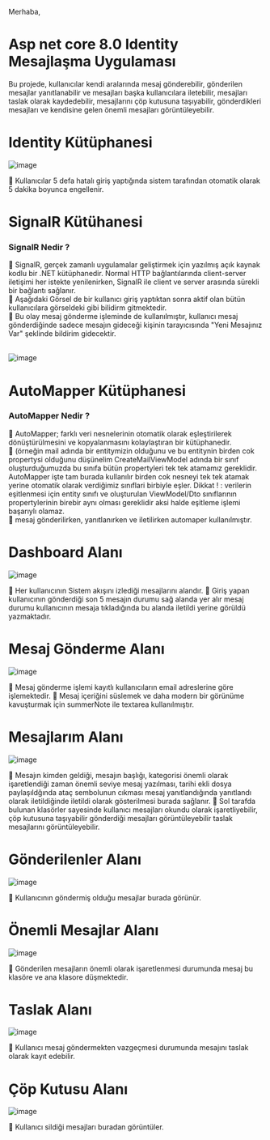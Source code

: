 Merhaba,

<h1>Asp net core 8.0 Identity Mesajlaşma Uygulaması</h1>

Bu projede, kullanıcılar kendi aralarında mesaj gönderebilir, gönderilen mesajlar yanıtlanabilir ve mesajları başka kullanıcılara iletebilir,
mesajları taslak olarak kaydedebilir, mesajlarını çöp kutusuna taşıyabilir, gönderdikleri mesajları ve kendisine gelen önemli mesajları görüntüleyebilir.

<h1>Identity Kütüphanesi</h1>

![image](https://github.com/Sinantosun/AspnetCoreMessageIdentity/assets/145317724/4f2899c9-7d66-404c-b44c-f30b3cfde419)

📌 Kullanıcılar 5 defa hatalı giriş yaptığında sistem tarafından otomatik olarak 5 dakika boyunca engellenir.

<h1>SignalR Kütühanesi</h1>
<h3>SignalR Nedir ?</h3>
📌 SignalR, gerçek zamanlı uygulamalar geliştirmek için yazılmış açık kaynak kodlu bir .NET kütüphanedir. Normal HTTP bağlantılarında client-server iletişimi her istekte yenilenirken, SignalR ile client ve server arasında sürekli bir bağlantı sağlanır.<br>
📌 Aşağıdaki Görsel de bir kullanıcı giriş yaptıktan sonra aktif olan bütün kullanıcılara görseldeki gibi bilidirm gitmektedir.<br>
📌 Bu olay mesaj gönderme işleminde de kullanılmıştır, kullanıcı mesaj gönderdiğinde sadece mesajın gideceği kişinin tarayıcısında "Yeni Mesajınız Var" şeklinde bildirim gidecektir.<br><br>

![image](https://github.com/Sinantosun/AspnetCoreMessageIdentity/assets/145317724/8a306cd0-6b21-4959-978c-6d8dadcc3f95)

<h1>AutoMapper Kütüphanesi</h1>
<h3>AutoMapper Nedir ?</h3>

📌 AutoMapper; farklı veri nesnelerinin otomatik olarak eşleştirilerek dönüştürülmesini ve kopyalanmasını kolaylaştıran bir kütüphanedir. <br>
    📌 (örneğin mail adında bir entitymizin olduğunu ve bu entitynin birden cok propertysi olduğunu düşünelim CreateMailViewModel adında bir sınıf oluşturduğumuzda bu sınıfa bütün propertyleri tek tek atamamız gereklidir. AutoMapper işte tam burada kullanılır
        birden cok nesneyi tek tek atamak yerine otomatik olarak verdiğimiz sınıflari birbiyle eşler.
        Dikkat ! : verilerin eşitlenmesi için entity sınıfı ve oluşturulan ViewModel/Dto sınıflarının propertylerinin birebir aynı olması gereklidir aksi halde eşitleme işlemi başarıylı olamaz.<br>
📌 mesaj gönderilirken, yanıtlanırken ve iletilirken automaper kullanılmıştır.

<h1>Dashboard Alanı</h1>

![image](https://github.com/Sinantosun/AspnetCoreMessageIdentity/assets/145317724/7f6b27a2-7d46-4f28-a4a0-5b7d695428f2)

📌 Her kullanıcının Sistem akışını izlediği mesajlarını alandır.
📌 Giriş yapan kullanıcının gönderdiği son 5 mesajın durumu sağ alanda yer alır mesaj durumu kullanıcının mesaja tıkladığında bu alanda iletildi yerine görüldü yazmaktadır.

<h1>Mesaj Gönderme Alanı </h1>

![image](https://github.com/Sinantosun/AspnetCoreMessageIdentity/assets/145317724/29933925-29b5-4eec-9c1c-7bcd654de9b7)

📌 Mesaj gönderme işlemi kayıtlı kullanıcıların email adreslerine göre işlemektedir.
📌 Mesaj içeriğini süslemek ve daha modern bir görünüme kavuşturmak için summerNote ile textarea kullanılmıştır.

<h1>Mesajlarım Alanı</h1>

![image](https://github.com/Sinantosun/AspnetCoreMessageIdentity/assets/145317724/89641432-90de-47af-afb8-741cfcc3c452)

📌 Mesajın kimden geldiği, mesajın başlığı, kategorisi önemli olarak işaretlendiği zaman önemli seviye mesaj yazılması, tarihi ekli dosya paylaşıldğında ataç sembolunun cıkması mesaj yanıtlandığında yanıtlandı olarak iletildiğinde iletildi olarak gösterilmesi burada sağlanır.
📌 Sol tarafda bulunan klasörler sayesinde kullanıcı mesajları okundu olarak işaretliyebilir, çöp kutusuna taşıyabilir gönderdiği mesajları görüntüleyebilir taslak mesajlarını görüntüleyebilir.

<h1>Gönderilenler Alanı</h1>

![image](https://github.com/Sinantosun/AspnetCoreMessageIdentity/assets/145317724/701de735-407e-4553-aa56-20b5eded2693)

📌 Kullanıcının göndermiş olduğu mesajlar burada görünür.

<h1>Önemli Mesajlar Alanı </h1>

![image](https://github.com/Sinantosun/AspnetCoreMessageIdentity/assets/145317724/49314e2d-766d-486a-b7dc-66050967ce58)

📌 Gönderilen mesajların önemli olarak işaretlenmesi durumunda mesaj bu klasöre ve ana klasore düşmektedir.

<h1>Taslak Alanı </h1>

![image](https://github.com/Sinantosun/AspnetCoreMessageIdentity/assets/145317724/e75a7a61-9378-4fc9-a5c7-813d8e43138c)

📌 Kullanıcı mesaj göndermekten vazgeçmesi durumunda mesajını taslak olarak kayıt edebilir.

<h1>Çöp Kutusu Alanı</h1>

![image](https://github.com/Sinantosun/AspnetCoreMessageIdentity/assets/145317724/df5bad34-a5d0-489e-8c28-5a2b2b58ce5c)

📌 Kullanıcı sildiği mesajları buradan görüntüler.









